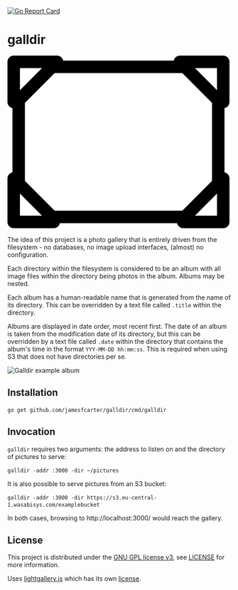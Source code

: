 [![Go Report Card](https://goreportcard.com/badge/github.com/jamesfcarter/galldir)](https://goreportcard.com/report/github.com/jamesfcarter/galldir)

# galldir

![Galldir](./data/assets/img/album.png)

The idea of this project is a photo gallery that is entirely driven from the
filesystem - no databases, no image upload interfaces, (almost) no
configuration.

Each directory within the filesystem is considered to be an album with all
image files within the directory being photos in the album. Albums may be
nested.

Each album has a human-readable name that is generated from the name of its
directory. This can be overridden by a text file called `.title` within the
directory.

Albums are displayed in date order, most recent first. The date of an album is
taken from the modification date of its directory, but this can be overridden
by a text file called `.date` within the directory that contains the album's
time in the format `YYY-MM-DD hh:mm:ss`. This is required when using S3 that
does not have directories per se.

![Galldir example album](http://jfc.org.uk/img/galldir_example.jpg)

## Installation

```
go get github.com/jamesfcarter/galldir/cmd/galldir
```

## Invocation

`galldir` requires two arguments: the address to listen on and the directory of
pictures to serve:
```
galldir -addr :3000 -dir ~/pictures
```

It is also possible to serve pictures from an S3 bucket:
```
galldir -addr :3000 -dir https://s3.eu-central-1.wasabisys.com/examplebucket
```

In both cases, browsing to http://localhost:3000/ would reach the gallery.

## License

This project is distributed under the [GNU GPL license
v3](https://www.gnu.org/licenses/gpl-3.0.en.html), see [LICENSE](./LICENSE) for
more information.

Uses [lightgallery.js](https://github.com/sachinchoolur/lightgallery.js) which
has its own
[license](https://github.com/sachinchoolur/lightgallery.js/blob/master/LICENSE.md).
